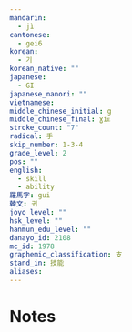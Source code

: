 ```yaml
---
mandarin:
  - jì
cantonese:
  - gei6
korean:
  - 기
korean_native: ""
japanese:
  - GI
japanese_nanori: ""
vietnamese:
middle_chinese_initial: g
middle_chinese_final: ɣiᴇ
stroke_count: "7"
radical: 手
skip_number: 1-3-4
grade_level: 2
pos: ""
english:
  - skill
  - ability
羅馬字: gui
韓文: 귀
joyo_level: ""
hsk_level: ""
hanmun_edu_level: ""
danayo_id: 2108
mc_id: 1978
graphemic_classification: 支
stand_in: 技能
aliases:
---
```


# Notes
